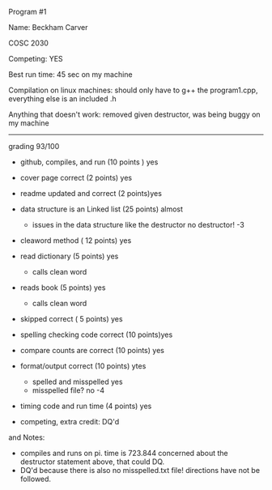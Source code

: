 Program #1

Name: Beckham Carver

COSC 2030

Competing: YES

Best run time: 45 sec on my machine

Compilation on linux machines: should only have to g++ the program1.cpp, everything else is an included .h

Anything that doesn't work: removed given destructor, was being buggy on my machine


---
grading 93/100<BR>
* github, compiles, and  run (10 points ) yes
* cover page correct (2 points) yes 
* readme updated and correct (2 points)yes 
* data structure is an Linked list (25 points) almost
  * issues in the data structure like the destructor no destructor! -3
  
* cleaword method ( 12 points) yes
* read dictionary (5 points) yes
  * calls clean word
* reads book (5 points) yes
  * calls clean word
* skipped correct ( 5 points) yes 
* spelling checking code correct (10 points)yes
* compare counts are correct (10 points) yes
* format/output correct (10 points) ytes
  * spelled and misspelled yes
  * misspelled file? no -4
* timing code and run time (4 points) yes
* competing, extra credit: DQ'd

and Notes:<BR>
* compiles and runs on pi.  time is 723.844  concerned about the destructor statement above, that could DQ.
* DQ'd because there is also no misspelled.txt file!  directions have not be followed.  
